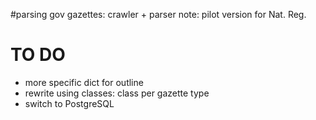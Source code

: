 #parsing gov gazettes: crawler + parser
note: pilot version for Nat. Reg.

# TO DO
- more specific dict for outline
- rewrite using classes: class per gazette type
- switch to PostgreSQL
